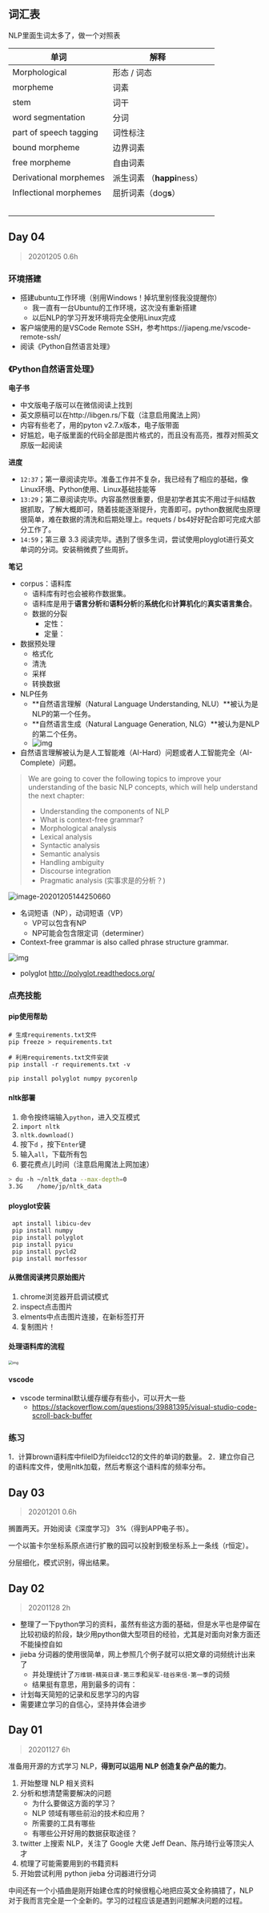 ## 词汇表

NLP里面生词太多了，做一个对照表

| 单词                   | 解释                       |      |
| ---------------------- | -------------------------- | ---- |
| Morphological          | 形态 / 词态                |      |
| morpheme               | 词素                       |      |
| stem                   | 词干                       |      |
| word segmentation      | 分词                       |      |
| part of speech tagging | 词性标注                   |      |
| bound morpheme         | 边界词素                   |      |
| free morpheme          | 自由词素                   |      |
| Derivational morphemes | 派生词素 （**happi**ness） |      |
| Inflectional morphemes | 屈折词素（dog**s**）       |      |
|                        |                            |      |
|                        |                            |      |
|                        |                            |      |
|                        |                            |      |
|                        |                            |      |

## Day 04

> 20201205 0.6h

### 环境搭建

- 搭建ubuntu工作环境（别用Windows！掉坑里别怪我没提醒你）
    - 我一直有一台Ubuntu的工作环境，这次没有重新搭建
    - 以后NLP的学习开发环境将完全使用Linux完成
- 客户端使用的是VSCode Remote SSH，参考https://jiapeng.me/vscode-remote-ssh/
- 阅读《Python自然语言处理》

### 《Python自然语言处理》

**电子书**

- 中文版电子版可以在微信阅读上找到
- 英文原稿可以在http://libgen.rs/下载（注意启用魔法上网）
- 内容有些老了，用的pyton v2.7.x版本，电子版带面
- 好尴尬，电子版里面的代码全部是图片格式的，而且没有高亮，推荐对照英文原版一起阅读

**进度**

- `12:37`；第一章阅读完毕。准备工作并不复杂，我已经有了相应的基础，像Linux环境、Python使用、Linux基础技能等
- `13:29`；第二章阅读完毕。内容虽然很重要，但是初学者其实不用过于纠结数据抓取，了解大概即可，随着技能逐渐提升，完善即可。python数据爬虫原理很简单，难在数据的清洗和后期处理上。requets / bs4好好配合即可完成大部分工作了。
- `14:59`；第三章 3.3 阅读完毕。遇到了很多生词，尝试使用ployglot进行英文单词的分词。安装稍微费了些周折。

**笔记**

- corpus：语料库
    - 语料库有时也会被称作数据集。
    - 语料库是用于**语言分析**和**语料分析**的**系统化**和**计算机化**的**真实语言集合**。
    - 数据的分裂
        - 定性：
        - 定量：
- 数据预处理
    - 格式化
    - 清洗
    - 采样
    - 转换数据
- NLP任务
    - **自然语言理解（Natural Language Understanding, NLU）**被认为是NLP的第一个任务。
    - **自然语言生成（Natural Language Generation, NLG）**被认为是NLP的第二个任务。
    - ![img](https://img.juzuq.com/20201205-134951-728)
- 自然语言理解被认为是人工智能难（AI-Hard）问题或者人工智能完全（AI-Complete）问题。

> We are going to cover the following topics to improve your understanding of the basic NLP
> concepts, which will help understand the next chapter:
>
> - Understanding the components of NLP
> - What is context-free grammar?
> - Morphological analysis
> - Lexical analysis
> - Syntactic analysis
> - Semantic analysis
> - Handling ambiguity
> - Discourse integration
> - Pragmatic analysis (实事求是的分析？)

![image-20201205144250660](https://img.juzuq.com/20201205-144253-097.png)

- 名词短语（NP），动词短语（VP）
    - VP可以包含有NP
    - NP可能会包含限定词（determiner）
- Context-free grammar is also called phrase structure grammar.

![img](https://img.juzuq.com/20201205-140340-675)

- polyglot http://polyglot.readthedocs.org/

### 点亮技能

#### pip使用帮助

```
# 生成requirements.txt文件
pip freeze > requirements.txt

# 利用requirements.txt文件安装
pip install -r requirements.txt -v

pip install polyglot numpy pycorenlp
```

#### nltk部署

1. 命令按终端输入`python`，进入交互模式
2. `import nltk`
3. `nltk.download()`
4. 按下`d` ，按下`Enter`键
5. 输入`all`，下载所有包
6. 要花费点儿时间（注意启用魔法上网加速）

```bash
> du -h ~/nltk_data --max-depth=0
3.3G    /home/jp/nltk_data
```

#### ployglot安装

```
 apt install libicu-dev
 pip install numpy
 pip install polyglot
 pip install pyicu
 pip install pycld2
 pip install morfessor
```

#### 从微信阅读拷贝原始图片

1. chrome浏览器开启调试模式
2. inspect点击图片
3. elments中点击图片连接，在新标签打开
4. 复制图片！

#### 处理语料库的流程

<img src="https://img.juzuq.com/20201205-124708-204" alt="img" style="zoom:50%;" />

#### vscode 

- vscode terminal默认缓存缓存有些小，可以开大一些
    - https://stackoverflow.com/questions/39881395/visual-studio-code-scroll-back-buffer

### 练习

1．计算brown语料库中fileID为fileidcc12的文件的单词的数量。
2．建立你自己的语料库文件，使用nltk加载，然后考察这个语料库的频率分布。

## Day 03

> 20201201 0.6h

搁置两天。开始阅读《深度学习》 3%（得到APP电子书）。

一个以笛卡尔坐标系原点进行扩散的园可以投射到极坐标系上一条线（r恒定）。

分层细化，模式识别，得出结果。

## Day 02

> 20201128 2h

- 整理了一下python学习的资料，虽然有些这方面的基础，但是水平也是停留在比较初级的阶段，缺少用python做大型项目的经验，尤其是对面向对象方面还不能操控自如
- jieba 分词器的使用很简单，网上参照几个例子就可以把文章的词频统计出来了
    - 并处理统计了`万维钢-精英日课-第三季`和`吴军-硅谷来信-第一季`的词频
    - 结果挺有意思，用到最多的词有：
- 计划每天简短的记录和反思学习的内容
- 需要建立学习的自信心，坚持并体会进步

## Day 01

> 20201127 6h

准备用开源的方式学习 NLP，**得到可以运用 NLP 创造复杂产品的能力**。

1. 开始整理 NLP 相关资料
2. 分析和想清楚需要解决的问题
    - 为什么要做这方面的学习？
    - NLP 领域有哪些前沿的技术和应用？
    - 所需要的工具有哪些
    - 有哪些公开好用的数据获取途径？
3. twitter 上搜索 NLP，关注了 Google 大佬 Jeff Dean、陈丹琦行业等顶尖人才
4. 梳理了可能需要用到的书籍资料
5. 开始尝试利用 python jieba 分词器进行分词

中间还有一个小插曲是刚开始建仓库的时候很粗心地把应英文全称搞错了，NLP 对于我而言完全是一个全新的。学习的过程应该是遇到问题解决问题的过程。

